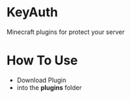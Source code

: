 # KeyAuth
Minecraft plugins for protect your server

# How To Use
* Download Plugin
* into the **__plugins__** folder
